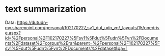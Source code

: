 # text summarization
 Data: https://dutudn-my.sharepoint.com/personal/102170227_sv1_dut_udn_vn/_layouts/15/onedrive.aspx?id=%2Fpersonal%2F102170227%5Fsv1%5Fdut%5Fudn%5Fvn%2FDocuments%2Fdataset%2Fcorpus%2Erar&parent=%2Fpersonal%2F102170227%5Fsv1%5Fdut%5Fudn%5Fvn%2FDocuments%2Fdataset&ga=1
